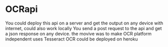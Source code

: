 # OCRapi
You could deploy this api on a server and get the output on any device with internet, could also work locally
You send a post request to the api and get a json response on any device.
the movive was to make OCR platform independent
uses Tesseract OCR
could be deployed on heroku
